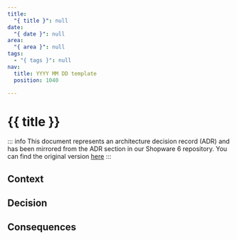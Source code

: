 ```yaml
---
title:
  "{ title }": null
date:
  "{ date }": null
area:
  "{ area }": null
tags:
  - "{ tags }": null
nav:
  title: YYYY MM DD template
  position: 1040

---
```


# {{ title }}

::: info
This document represents an architecture decision record (ADR) and has been mirrored from the ADR section in our Shopware 6 repository.
You can find the original version [here](https://github.com/shopware/shopware/blob/trunk/adr/YYYY-MM-DD-template.md)
:::

## Context

## Decision

## Consequences
